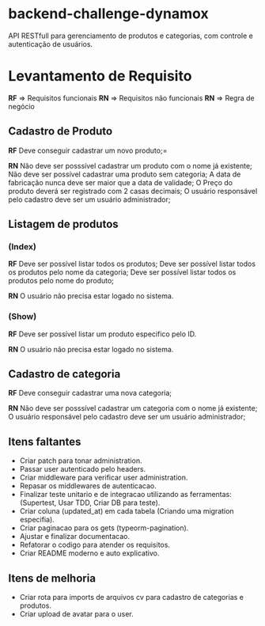 # backend-challenge-dynamox
API RESTfull para gerenciamento de produtos e categorias, com controle e autenticação de usuários.

# Levantamento de Requisito

**RF** => Requisitos funcionais
**RN** => Requisitos não funcionais
**RN** => Regra de negócio

## Cadastro de Produto

**RF**
Deve conseguir cadastrar um novo produto;=

**RN**
Não deve ser posssível cadastrar um produto com o nome já existente;
Não deve ser possível cadastrar uma produto sem categoria;
A data de fabricação nunca deve ser maior que a data de validade;
O Preço do produto deverá ser registrado com 2 casas decimais;
O usuário responsável pelo cadastro deve ser um usuário administrador;

## Listagem de produtos

### (Index)
**RF**
Deve ser possível listar todos os produtos;
Deve ser possível listar todos os produtos pelo nome da categoria;
Deve ser possível listar todos os produtos pelo nome do produto;

**RN**
O usuário não precisa estar logado no sistema.

### (Show)
**RF**
Deve ser possível listar um produto especifico pelo ID.

**RN**
O usuário não precisa estar logado no sistema.

## Cadastro de categoria

**RF**
Deve conseguir cadastrar uma nova categoria;

**RN**
Não deve ser posssível cadastrar um categoria com o nome já existente;
O usuário responsável pelo cadastro deve ser um usuário administrador;


## Itens faltantes

- Criar patch para tonar administration.
- Passar user autenticado pelo headers.
- Criar middleware para verificar user administration.
- Repasar os middlewares de autenticacao.
- Finalizar teste unitario e de integracao utilizando as ferramentas: (Supertest, Usar TDD, Criar DB para teste).
- Criar coluna (updated_at) em cada tabela (Criando uma migration especifia).
- Criar paginacao para os gets (typeorm-pagination).
- Ajustar e finalizar documentacao.
- Refatorar o codigo para atender os requisitos.
- Criar README moderno e auto explicativo.


## Itens de melhoria
- Criar rota para imports de arquivos cv para cadastro de categorias e produtos.
- Criar upload de avatar para o user.
